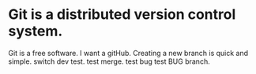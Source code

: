 Git is a distributed version control system.
=
Git is a free software.
I want a gitHub.
Creating a new branch is quick and simple.
switch dev test.
test merge.
test bug
test BUG branch.
